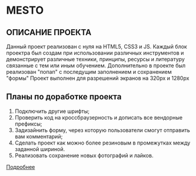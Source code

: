 # MESTO

## ОПИСАНИЕ ПРОЕКТА
Данный проект реализован с нуля на HTML5, CSS3 и JS. Каждый блок проектра
был создам при использовании различных инструментов и демонстрирует
различные техники, принципы, ресурсы и литературу связанные с тем
или иным обучением. Дополнительно в проекте был реализован "попап"
с последущим заполнением и сохранением "формы"
Проект выполнен для разрешений экранов на 320px и 1280px


## Планы по доработке проекта
1. Подключить другие шрифты;
2. Проверить код на кроссбраузерность и дописать все вендорные префиксы;
3. Задизайнить форму, через которую пользователи смогут отправить вам комментарий;
4. Сделать проект как можно более резиновым в промежутках между заданной шириной.
5. Реализовать сохранение новых фотографий и лайков.

[Подробнее](https://gri25.github.io/mesto/)
